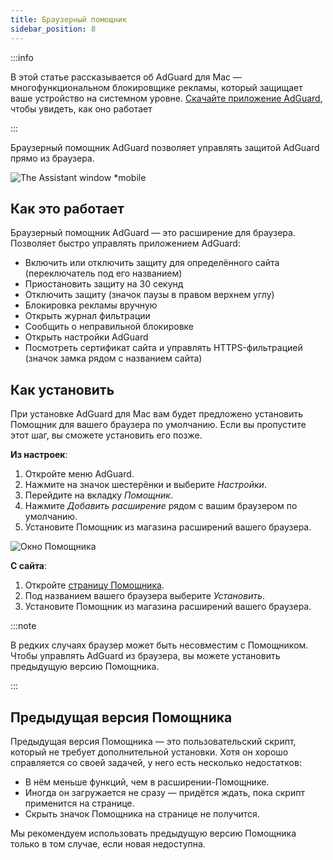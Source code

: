 ```yaml
---
title: Браузерный помощник
sidebar_position: 8
---
```


:::info

В этой статье рассказывается об AdGuard для Mac — многофункциональном блокировщике рекламы, который защищает ваше устройство на системном уровне. [Скачайте приложение AdGuard](https://agrd.io/download-kb-adblock), чтобы увидеть, как оно работает

:::

Браузерный помощник AdGuard позволяет управлять защитой AdGuard прямо из браузера.

![The Assistant window \*mobile](https://cdn.adtidy.org/content/kb/ad_blocker/mac/assistant_window.png)

## Как это работает

Браузерный помощник AdGuard — это расширение для браузера. Позволяет быстро управлять приложением AdGuard:

- Включить или отключить защиту для определённого сайта (переключатель под его названием)
- Приостановить защиту на 30 секунд
- Отключить защиту (значок паузы в правом верхнем углу)
- Блокировка рекламы вручную
- Открыть журнал фильтрации
- Сообщить о неправильной блокировке
- Открыть настройки AdGuard
- Посмотреть сертификат сайта и управлять HTTPS-фильтрацией (значок замка рядом с названием сайта)

## Как установить

При установке AdGuard для Mac вам будет предложено установить Помощник для вашего браузера по умолчанию. Если вы пропустите этот шаг, вы сможете установить его позже.

**Из настроек**:

1. Откройте меню AdGuard.
2. Нажмите на значок шестерёнки и выберите _Настройки_.
3. Перейдите на вкладку _Помощник_.
4. Нажмите _Добавить расширение_ рядом с вашим браузером по умолчанию.
5. Установите Помощник из магазина расширений вашего браузера.

![Окно Помощника](https://cdn.adtidy.org/content/kb/ad_blocker/mac/assistant.png)

**С сайта**:

1. Откройте [страницу Помощника](https://adguard.com/adguard-assistant/overview.html).
2. Под названием вашего браузера выберите _Установить_.
3. Установите Помощник из магазина расширений вашего браузера.

:::note

В редких случаях браузер может быть несовместим с Помощником. Чтобы управлять AdGuard из браузера, вы можете установить предыдущую версию Помощника.

:::

## Предыдущая версия Помощника

Предыдущая версия Помощника — это пользовательский скрипт, который не требует дополнительной установки. Хотя он хорошо справляется со своей задачей, у него есть несколько недостатков:

- В нём меньше функций, чем в расширении-Помощнике.
- Иногда он загружается не сразу — придётся ждать, пока скрипт применится на странице.
- Скрыть значок Помощника на странице не получится.

Мы рекомендуем использовать предыдущую версию Помощника только в том случае, если новая недоступна.
